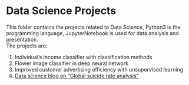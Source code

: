# Data Science Projects

This folder contains the projects related to Data Science, Python3 is the programming language, JupyterNotebook is used for data analysis and presentation.  
The projects are:
1. Individual’s income classifier	with classification methods
2. Flower image classifier in deep neural network 
3. Improved customer advertising efficiency with unsupervised learning 
4. [Data science blog on "Global suicide rate analysis"](https://github.com/yueureka/DataScienceProjects/tree/master/BlogPost)
